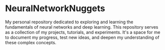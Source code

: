 # NeuralNetworkNuggets
My personal repository dedicated to exploring and learning the fundamentals of neural networks and deep learning. This repository serves as a collection of my projects, tutorials, and experiments. It's a space for me to document my progress, test new ideas, and deepen my understanding of these complex concepts.

